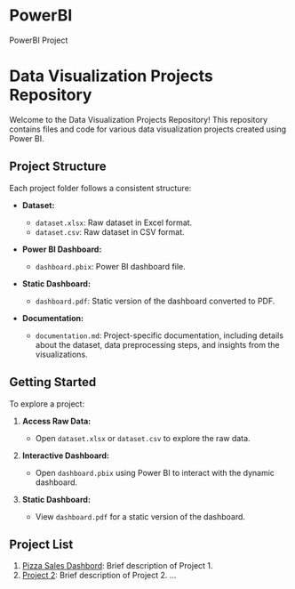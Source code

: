 # PowerBI
PowerBI Project
# Data Visualization Projects Repository

Welcome to the Data Visualization Projects Repository! This repository contains files and code for various data visualization projects created using Power BI.

## Project Structure

Each project folder follows a consistent structure:

- **Dataset:**
  - `dataset.xlsx`: Raw dataset in Excel format.
  - `dataset.csv`: Raw dataset in CSV format.

- **Power BI Dashboard:**
  - `dashboard.pbix`: Power BI dashboard file.

- **Static Dashboard:**
  - `dashboard.pdf`: Static version of the dashboard converted to PDF.

- **Documentation:**
  - `documentation.md`: Project-specific documentation, including details about the dataset, data preprocessing steps, and insights from the visualizations.

## Getting Started

To explore a project:

1. **Access Raw Data:**
   - Open `dataset.xlsx` or `dataset.csv` to explore the raw data.

2. **Interactive Dashboard:**
   - Open `dashboard.pbix` using Power BI to interact with the dynamic dashboard.

3. **Static Dashboard:**
   - View `dashboard.pdf` for a static version of the dashboard.

## Project List

1. [Pizza Sales Dashbord](./Project1): Brief description of Project 1.
2. [Project 2](./Project2222): Brief description of Project 2.
   ...
